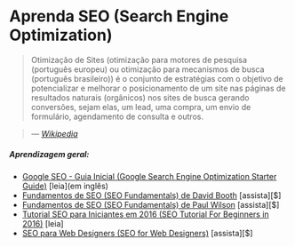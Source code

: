 # Aprenda SEO (Search Engine Optimization)

> Otimização de Sites (otimização para motores de pesquisa (português europeu) ou otimização para mecanismos de busca (português brasileiro)) é o conjunto de estratégias com o objetivo de potencializar e melhorar o posicionamento de um site nas páginas de resultados naturais (orgânicos) nos sites de busca gerando conversões, sejam elas, um lead, uma compra, um envio de formulário, agendamento de consulta e outros.

><cite>&#8212; [Wikipedia](https://pt.wikipedia.org/wiki/Otimiza%C3%A7%C3%A3o_para_motores_de_busca)</cite>

##### Aprendizagem geral:

* [Google SEO - Guia Inicial (Google Search Engine Optimization Starter Guide)](http://static.googleusercontent.com/media/www.google.com/en//webmasters/docs/search-engine-optimization-starter-guide.pdf) [leia](em inglês)
* [Fundamentos de SEO (SEO Fundamentals) de David Booth](http://www.lynda.com/Analytics-tutorials/SEO-Fundamentals/187858-2.html) [assista][$]
* [Fundamentos de SEO (SEO Fundamentals) de Paul Wilson](http://www.pluralsight.com/courses/seo-fundamentals) [assista][$]
* [Tutorial SEO para Iniciantes em 2016 (SEO Tutorial For Beginners in 2016)](http://www.hobo-web.co.uk/seo-tutorial/) [leia]
* [SEO para Web Designers (SEO for Web Designers)](https://webdesign.tutsplus.com/courses/seo-for-web-designers) [assista][$]
